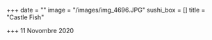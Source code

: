 +++
date = ""
image = "/images/img_4696.JPG"
sushi_box = []
title = "Castle Fish"

+++
11 Novombre 2020